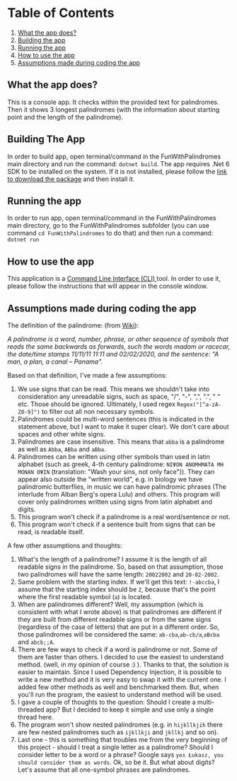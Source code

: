 ﻿# Table of Contents
1. [What the app does?](#what-the-app-does)
2. [Building the app](#building-the-app)
3. [Running the app](#running-the-app)
4. [How to use the app](#how-to-use-the-app)
5. [Assumptions made during coding the app](#assumptions-made-during-coding-the-app)


## What the app does?
This is a console app. It checks within the provided text for palindromes. Then it shows 3 longest palindromes (with the information about starting point and the length of the palindrome).

## Building The App
In order to build app, open terminal/command in the FunWithPalindromes main directory
and run the command: `dotnet build`. The app requires .Net 6 SDK to be installed on the system. 
If it is not installed, please follow the [link to download the package](https://dotnet.microsoft.com/en-us/download/dotnet/6.0) and then install it.
## Running the app
In order to run app, open terminal/command in the FunWithPalindromes main directory, go to the FunWithPalindromes subfolder (you can use command `cd FunWithPalindromes` to do that) 
and then run a command: `dotnet run`
## How to use the app
This application is a [Command Line Interface (CLI) ](https://en.wikipedia.org/wiki/Command-line_interface)tool. 
In order to use it, please follow the instructions that will appear in the console window.

## Assumptions made during coding the app

The definition of the palindrome: (from [Wiki](https://en.wikipedia.org/wiki/Palindrome)):

_A palindrome is a word, number, phrase, or other sequence of symbols that reads the same backwards as forwards, such the words madam or racecar, the date/time stamps 11/11/11 11:11 and 02/02/2020, and the sentence: "A man, a plan, a canal – Panama"._

Based on that definition, I've made a few assumptions:
1. We use signs that can be read. This means we shouldn't take into consideration any unreadable signs, such as space, "/", "-", ",", ".", " " etc. Those should be ignored. Ultimately, I used regex `Regex("[^a-zA-Z0-9]")` to filter out all non necessary symbols.
2. Palindromes could be multi-word sentences (this is indicated in the statement above, but I want to make it super clear). We don't care about spaces and other white signs.
3. Palindromes are case insensitive. This means that `abba` is a palindrome as well as `Abba`, `ABba` and `aBba`.
4. Palindromes can be written using other symbols than used in latin alphabet (such as greek, 4-th century palindrome: `ΝΙΨΟΝ ΑΝΟΜΗΜΑΤΑ ΜΗ ΜΟΝΑΝ ΟΨΙΝ` (translation: "Wash your sins, not only face")). They can appear also outside the "written world", e.g. in biology we have palindromic butterflies, in music we can have palindromic phrases (The interlude from Alban Berg's opera Lulu) and others. This program will cover only palindromes written using signs from latin alphabet and digits.
5. This program won't check if a palindrome is a real word/sentence or not.
6. This program won't check if a sentence built from signs that can be read, is readable itself.

A few other assumptions and thoughts:
1. What's the length of a palindrome? I assume it is the length of all readable signs in the palindrome. So, based on that assumption, those two palindromes will have the same length: `20022002` and `20-02-2002`.
2. Same problem with the starting index. If we'll get this text: `!-abccba`, I assume that the starting index should be `2`, because that's the point where the first readable symbol (`a`) is located.
3. When are palindromes different? Well, my assumption (which is consistent with what I wrote above) is that palindromes are different if they are built from different readable signs or from the same signs (regardless of the case of letters) that are put in a different order. So, those palindromes will be considered the same: `ab-cba`,`ab-cb/a`,`aBcba` and `abcb;;A`.
4. There are few ways to check if a word is palindrome or not. Some of them are faster than others. I decided to use the easiest to understand method. (well, in my opinion of course :) ). Thanks to that, the solution is easier to maintain. Since I used Dependency Injection, it is possible to write a new method and it is very easy to swap it with the current one. I added few other methods as well and benchmarked them. But, when you'll run the program, the easiest to understand method will be used. 
5. I gave a couple of thoughts to the question: Should I create a multi-threaded app? But I decided to keep it simple and use only a single thread here.
6. The program won't show nested palindromes (e.g. in `hijkllkjih` there are few nested palindromes such as `ijkllkji` and `jkllkj` and so on).
7. Last one - this is something that troubles me from the very beginning of this project - should I treat a single letter as a palindrome? Should I consider letter to be a word or a phrase? Google says `yes Łukasz, you should consider them as words`. Ok, so be it. But what about digits? Let's assume that all one-symbol phrases are palindromes.
